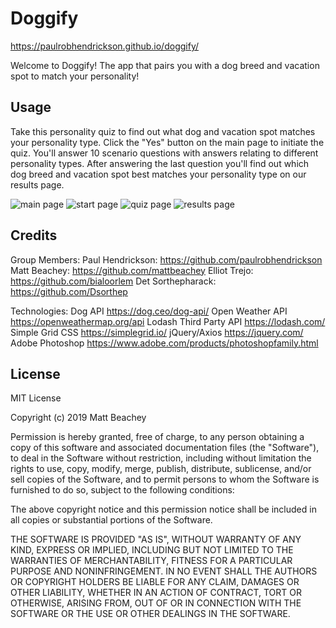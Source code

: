 # Doggify
https://paulrobhendrickson.github.io/doggify/   

Welcome to Doggify! The app that pairs you with a dog breed and vacation spot to match your personality!


## Usage 
Take this personality quiz to find out what dog and vacation spot matches your personality type. Click the "Yes" button on the main page to initiate the quiz. You'll answer 10 scenario questions with answers relating to different personality types. After answering the last question you'll find out which dog breed and vacation spot best matches your personality type on our results page.

![main page](https://github.com/mattbeachey/doggify/blob/master/assets/images/Screen%20Shot%202019-12-03%20at%202.37.24%20PM.png "main page")
![start page](https://github.com/mattbeachey/doggify/blob/master/assets/images/Screen%20Shot%202019-12-03%20at%203.25.25%20PM.png "start page")
![quiz page](https://github.com/mattbeachey/doggify/blob/master/assets/images/Screen%20Shot%202019-12-03%20at%203.26.14%20PM.png "quiz page")
![results page](https://github.com/mattbeachey/doggify/blob/master/assets/images/Screen%20Shot%202019-12-03%20at%203.27.13%20PM.png "results page")

## Credits
Group Members:
    Paul Hendrickson: https://github.com/paulrobhendrickson
    Matt Beachey: https://github.com/mattbeachey
    Elliot Trejo: https://github.com/bialoorlem
    Det Sorthepharack: https://github.com/Dsorthep


Technologies:
    Dog API https://dog.ceo/dog-api/
    Open Weather API https://openweathermap.org/api
    Lodash Third Party API https://lodash.com/
    Simple Grid CSS https://simplegrid.io/
    jQuery/Axios https://jquery.com/
    Adobe Photoshop https://www.adobe.com/products/photoshopfamily.html

## License
MIT License

Copyright (c) 2019 Matt Beachey

Permission is hereby granted, free of charge, to any person obtaining a copy
of this software and associated documentation files (the "Software"), to deal
in the Software without restriction, including without limitation the rights
to use, copy, modify, merge, publish, distribute, sublicense, and/or sell
copies of the Software, and to permit persons to whom the Software is
furnished to do so, subject to the following conditions:

The above copyright notice and this permission notice shall be included in all
copies or substantial portions of the Software.

THE SOFTWARE IS PROVIDED "AS IS", WITHOUT WARRANTY OF ANY KIND, EXPRESS OR
IMPLIED, INCLUDING BUT NOT LIMITED TO THE WARRANTIES OF MERCHANTABILITY,
FITNESS FOR A PARTICULAR PURPOSE AND NONINFRINGEMENT. IN NO EVENT SHALL THE
AUTHORS OR COPYRIGHT HOLDERS BE LIABLE FOR ANY CLAIM, DAMAGES OR OTHER
LIABILITY, WHETHER IN AN ACTION OF CONTRACT, TORT OR OTHERWISE, ARISING FROM,
OUT OF OR IN CONNECTION WITH THE SOFTWARE OR THE USE OR OTHER DEALINGS IN THE
SOFTWARE.
